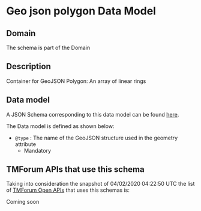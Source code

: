 # Geo json polygon Data Model

## Domain

The  schema is part of the  Domain

## Description

Container for GeoJSON Polygon: An array of linear rings

## Data model

A JSON Schema corresponding to this data model can be found
[here](https://github.com/tmforum-rand/schemas/blob/candidates/Common/GeoJsonPolygon.schema.json).

The Data model is defined as shown below:
- `@type` : The name of the GeoJSON structure used in the geometry attribute
  - Mandatory




## TMForum APIs that use this schema

Taking into consideration the snapshot of 04/02/2020 04:22:50 UTC the list of [TMForum Open APIs](https://www.tmforum.org/open-apis/) that uses this schemas is:

Coming soon
